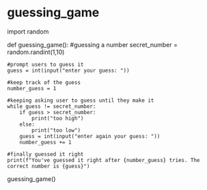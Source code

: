 # guessing_game
import random

def guessing_game():
    #guessing a number
    secret_number = random.randint(1,10)

    #prompt users to guess it
    guess = int(input("enter your guess: "))

    #keep track of the guess
    number_guess = 1

    #keeping asking user to guess until they make it
    while guess != secret_number:
        if guess > secret_number:
            print("too high")
        else:
            print("too low")
        guess = int(input("enter again your guess: "))
        number_guess += 1

    #finally guessed it right
    print(f"You've guessed it right after {number_guess} tries. The correct number is {guess}")


guessing_game()
